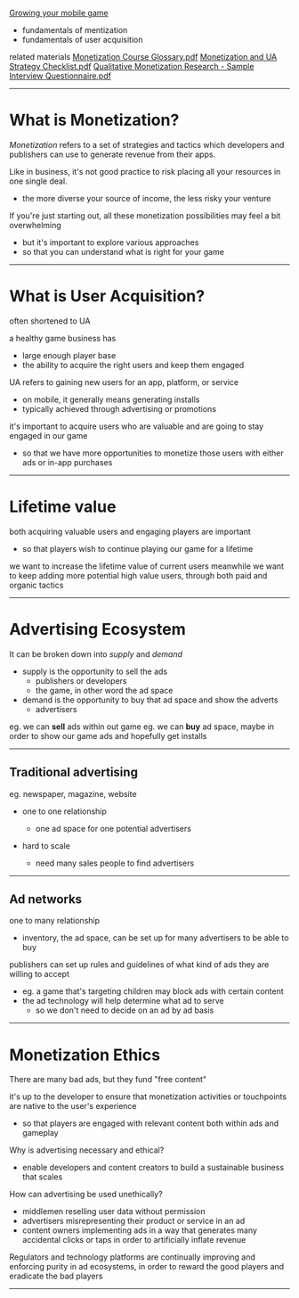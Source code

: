 [Growing your mobile game](https://learn.unity.com/course/growing-your-mobile-game?uv=2019.3)
* fundamentals of mentization
* fundamentals of user acquisition

related materials
[Monetization Course Glossary.pdf](https://connect-prd-cdn.unity.com/20200311/3ada936d-46a9-490c-84eb-de60fcc18128/Monetization%20Course%20Glossary.pdf)
[Monetization and UA Strategy Checklist.pdf](https://connect-prd-cdn.unity.com/20200311/158fa132-5779-4550-a001-c6742746ecc1/Monetization%20and%20UA%20Strategy%20Checklist.pdf)
[Qualitative Monetization Research - Sample Interview Questionnaire.pdf](https://connect-prd-cdn.unity.com/20200311/22ac429a-3b30-4a1a-80de-e58041bcebf7/Qualitative%20Monetization%20Research%20-%20Sample%20Interview%20Questionnaire.pdf)
___

# What is Monetization?

*Monetization* refers to a set of strategies and tactics which developers and publishers can use to generate revenue from their apps.

Like in business, it's not good practice to risk placing all your resources in one single deal.
* the more diverse your source of income, the less risky your venture

If you're just starting out, all these monetization possibilities may feel a bit overwhelming
* but it's important to explore various approaches
* so that you can understand what is right for your game
___

# What is User Acquisition?
often shortened to UA

a healthy game business has
* large enough player base
* the ability to acquire the right users and keep them engaged

UA refers to gaining new users for an app, platform, or service
* on mobile, it generally means generating installs
* typically achieved through advertising or promotions

it's important to acquire users who are valuable and are going to stay engaged in our game
* so that we have more opportunities to monetize those users with either ads or in-app purchases
___

# Lifetime value

both acquiring valuable users and engaging players are important
* so that players wish to continue playing our game for a lifetime

we want to increase the lifetime value of current users
meanwhile we want to keep adding more potential high value users, through both paid and organic tactics
___

# Advertising Ecosystem

It can be broken down into *supply* and *demand*
* supply is the opportunity to sell the ads
	* publishers or developers
	* the game, in other word the ad space
* demand is the opportunity to buy that ad space and show the adverts
	* advertisers

eg. we can **sell** ads within out game
eg. we can **buy** ad space, maybe in order to show our game ads and hopefully get installs
___

## Traditional advertising

eg. newspaper, magazine, website
* one to one relationship
	* one ad space for one potential advertisers

* hard to scale
	* need many sales people to find advertisers
___

## Ad networks

one to many relationship
* inventory, the ad space, can be set up for many advertisers to be able to buy

publishers can set up rules and guidelines of what kind of ads they are willing to accept
* eg. a game that's targeting children may block ads with certain content
* the ad technology will help determine what ad to serve
	* so we don't need to decide on an ad by ad basis
___

# Monetization Ethics
There are many bad ads, but they fund "free content"

it's up to the developer to ensure that monetization activities or touchpoints are native to the user's experience
* so that players are engaged with relevant content both within ads and gameplay

Why is advertising necessary and ethical?
* enable developers and content creators to build a sustainable business that scales

How can advertising be used unethically?
* middlemen reselling user data without permission
* advertisers misrepresenting their product or service in an ad
* content owners implementing ads in a way that generates many accidental clicks or taps in order to artificially inflate revenue

Regulators and technology platforms are continually improving and enforcing purity in ad ecosystems, in order to reward the good players and eradicate the bad players
___
